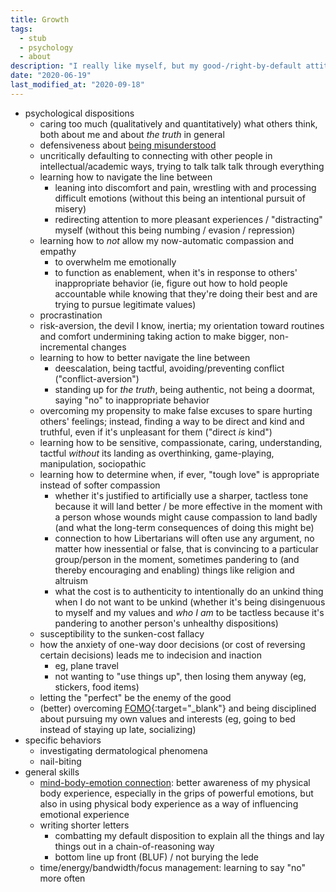 ```yaml
---
title: Growth
tags:
  - stub
  - psychology
  - about
description: "I really like myself, but my good-/right-by-default attitude has the built-in failure mode of making it difficult to identify areas for growth. Nevertheless, I've found a few things I can work on."
date: "2020-06-19"
last_modified_at: "2020-09-18"
---
```


* psychological dispositions
  * caring too much (qualitatively and quantitatively) what others think, both about me and about _the truth_ in general
  * defensiveness about [being misunderstood](/misunderstood/)
  * uncritically defaulting to connecting with other people in intellectual/academic ways, trying to talk talk talk through everything
  * learning how to navigate the line between
    * leaning into discomfort and pain, wrestling with and processing difficult emotions (without this being an intentional pursuit of misery)
    * redirecting attention to more pleasant experiences / "distracting" myself (without this being numbing / evasion / repression)
  * learning how to _not_ allow my now-automatic compassion and empathy
    * to overwhelm me emotionally
    * to function as enablement, when it's in response to others' inappropriate behavior (ie, figure out how to hold people accountable while knowing that they're doing their best and are trying to pursue legitimate values)
  * procrastination
  * risk-aversion, the devil I know, inertia; my orientation toward routines and comfort undermining taking action to make bigger, non-incremental changes
  * learning to how to better navigate the line between
    * deescalation, being tactful, avoiding/preventing conflict ("conflict-aversion")
    * standing up for _the truth_, being authentic, not being a doormat, saying "no" to inappropriate behavior
  * overcoming my propensity to make false excuses to spare hurting others' feelings; instead, finding a way to be direct and kind and truthful, even if it's unpleasant for them ("direct _is_ kind")
  * learning how to be sensitive, compassionate, caring, understanding, tactful _without_ its landing as overthinking, game-playing, manipulation, sociopathic
  * learning how to determine when, if ever, "tough love" is appropriate instead of softer compassion
    * whether it's justified to artificially use a sharper, tactless tone because it will land better / be more effective in the moment with a person whose wounds might cause compassion to land badly (and what the long-term consequences of doing this might be)
    * connection to how Libertarians will often use any argument, no matter how inessential or false, that is convincing to a particular group/person in the moment, sometimes pandering to (and thereby encouraging and enabling) things like religion and altruism
    * what the cost is to authenticity to intentionally do an unkind thing when I do not want to be unkind (whether it's being disingenuous to myself and my values and _who I am_ to be tactless because it's pandering to another person's unhealthy dispositions)
  * susceptibility to the sunken-cost fallacy
  * how the anxiety of one-way door decisions (or cost of reversing certain decisions) leads me to indecision and inaction
    * eg, plane travel
    * not wanting to "use things up", then losing them anyway (eg, stickers, food items)
  * letting the "perfect" be the enemy of the good
  * (better) overcoming [FOMO](https://en.wikipedia.org/wiki/Fear_of_missing_out){:target="&lowbar;blank"} and being disciplined about pursuing my own values and interests (eg, going to bed instead of staying up late, socializing)
* specific behaviors
  * investigating dermatological phenomena
  * nail-biting
* general skills
  * [mind-body-emotion connection](/mind-body-emotion-connection/): better awareness of my physical body experience, especially in the grips of powerful emotions, but also in using physical body experience as a way of influencing emotional experience
  * writing shorter letters
    * combatting my default disposition to explain all the things and lay things out in a chain-of-reasoning way
    * bottom line up front (BLUF) / not burying the lede
  * time/energy/bandwidth/focus management: learning to say "no" more often
